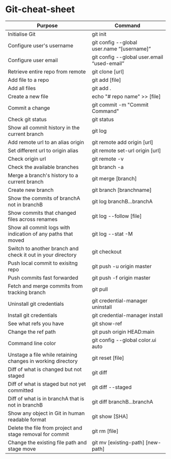 # Git-cheat-sheet

| Purpose  | Command |
| ------------- | ------------- |
| Initialise Git   | git init  |
| Configure user's username  | git config --global user.name “[username]”  |
| Configure user email  | git config --global user.email “used-email”  |
| Retrieve entire repo from remote  | git clone [url]  |
| Add file to a repo  | git add [file]  |
| Add all files   | git add . |
| Create a new file  | echo "# repo name" >> [file]  |
| Commit a change  | git commit -m "Commit Command"  |
| Check git status  | git status  |
| Show all commit history in the current branch  | git log  |
| Add remote url to an alias origin  | git remote add origin [url]  |
| Set different url to origin alias  | git remote set-url origin [url]  |
| Check origin url  | git remote -v  |
| Check the available branches  | git branch -a  |
| Merge a branch's history to a current branch  | git merge [branch]  |
| Create new branch  | git branch [branchname]  |
| Show the commits of branchA not in branchB  | git log branchB...branchA  |
| Show commits that changed files across renames  | git log --follow [file]  |
| Show all commit logs with indication of any paths that moved  | git log --stat -M  |
| Switch to another branch and check it out in your directory  | git checkout  |
| Push local commit to exisitng repo  | git push -u origin master  |
| Push commits fast forwarded   | git push -f origin master  |
| Fetch and merge commits from tracking branch | git pull  |
| Uninstall git credentials  | git credential-manager uninstall  |
| Install git credentials  | git credential-manager install  |
| See what refs you have  | git show-ref  |
| Change the ref path  | git push origin HEAD:main  |
| Command line color  | git config --global color.ui auto  |
| Unstage a file while retaining changes in working directory  | git reset [file]  |
| Diff of what is changed but not staged  | git diff  |
| Diff of what is staged but not yet committed  | git diff --staged |
| Diff of what is in branchA that is not in branchB  | git diff branchB...branchA  |
| Show any object in Git in human readable format  | git show [SHA]  |
| Delete the file from project and stage removal for commit  | git rm [file]  |
| Change the existing file path and stage move  | git mv [existing-path] [new-path]  |





